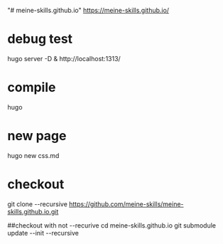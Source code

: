 "# meine-skills.github.io" 
https://meine-skills.github.io/


# debug test
hugo server -D &
http://localhost:1313/

# compile
hugo

# new page
hugo new css.md

# checkout

git clone --recursive https://github.com/meine-skills/meine-skills.github.io.git

##checkout with not --recurive
cd meine-skills.github.io
git submodule update --init --recursive